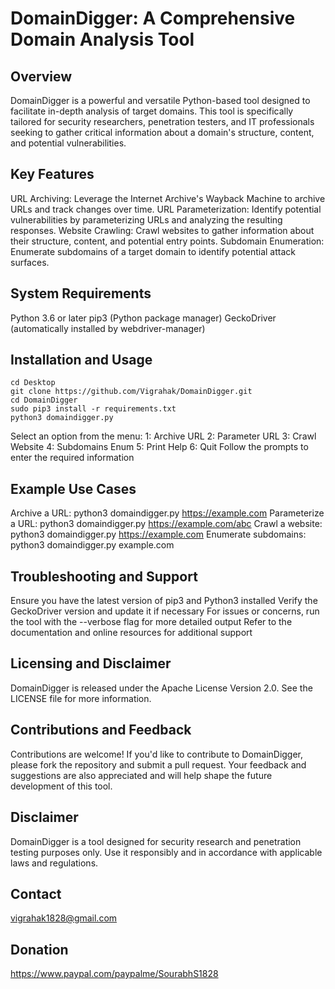 # DomainDigger: A Comprehensive Domain Analysis Tool

## Overview
 DomainDigger is a powerful and versatile Python-based tool designed to facilitate in-depth analysis of target domains. This tool is specifically tailored for security researchers, penetration testers, and IT professionals seeking to gather critical information about a domain's structure, content, and potential vulnerabilities.

## Key Features
 URL Archiving: Leverage the Internet Archive's Wayback Machine to archive URLs and track changes over time.
 URL Parameterization: Identify potential vulnerabilities by parameterizing URLs and analyzing the resulting responses.
 Website Crawling: Crawl websites to gather information about their structure, content, and potential entry points.
 Subdomain Enumeration: Enumerate subdomains of a target domain to identify potential attack surfaces.

## System Requirements
 Python 3.6 or later
 pip3 (Python package manager)
 GeckoDriver (automatically installed by webdriver-manager)

## Installation and Usage
    cd Desktop    
    git clone https://github.com/Vigrahak/DomainDigger.git
    cd DomainDigger
    sudo pip3 install -r requirements.txt
    python3 domaindigger.py
    
 Select an option from the menu:
        1: Archive URL
        2: Parameter URL
        3: Crawl Website
        4: Subdomains Enum
        5: Print Help
        6: Quit
 Follow the prompts to enter the required information

## Example Use Cases
 Archive a URL: python3 domaindigger.py https://example.com
 Parameterize a URL: python3 domaindigger.py https://example.com/abc
 Crawl a website: python3 domaindigger.py https://example.com
 Enumerate subdomains: python3 domaindigger.py example.com

## Troubleshooting and Support
 Ensure you have the latest version of pip3 and Python3 installed
 Verify the GeckoDriver version and update it if necessary
 For issues or concerns, run the tool with the --verbose flag for more detailed output
 Refer to the documentation and online resources for additional support

## Licensing and Disclaimer
 DomainDigger is released under the Apache License Version 2.0. See the LICENSE file for more information.

## Contributions and Feedback
 Contributions are welcome! If you'd like to contribute to DomainDigger, please fork the repository and submit a pull request. Your feedback and suggestions are also appreciated and will help shape the future development of this tool.

## Disclaimer
 DomainDigger is a tool designed for security research and penetration testing purposes only. Use it responsibly and in accordance with applicable laws and regulations.

## Contact
 vigrahak1828@gmail.com

## Donation
 https://www.paypal.com/paypalme/SourabhS1828
